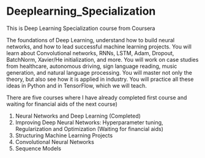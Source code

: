 # Deeplearning_Specialization
This is Deep Learning Specialization course from Coursera 

The foundations of Deep Learning, understand how to build neural networks, and how to lead successful machine learning projects. You will learn about Convolutional networks, RNNs, LSTM, Adam, Dropout, BatchNorm, Xavier/He initialization, and more. You will work on case studies from healthcare, autonomous driving, sign language reading, music generation, and natural language processing. You will master not only the theory, but also see how it is applied in industry. You will practice all these ideas in Python and in TensorFlow, which we will teach.

There are five courses where I have already completed first course and waiting for financial aids of the next course)

1. Neural Networks and Deep Learning (Completed)
2. Improving Deep Neural Networks: Hyperparameter tuning, Regularization and Optimization (Waiting for financial aids)
3. Structuring Machine Learning Projects
4. Convolutional Neural Networks
5. Sequence Models

